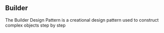 ## Builder

The Builder Design Pattern is a creational design pattern used to construct complex objects step by step